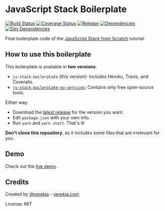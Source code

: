 # JavaScript Stack Boilerplate

[![Build Status](https://img.shields.io/travis/verekia/js-stack-boilerplate.svg?style=flat-square)](https://travis-ci.org/verekia/js-stack-boilerplate)
[![Coverage Status](https://img.shields.io/coveralls/jekyll/jekyll.svg?style=flat-square)](https://coveralls.io/github/verekia/js-stack-boilerplate?branch=master)
[![Release](https://img.shields.io/github/release/verekia/js-stack-boilerplate.svg?style=flat-square)](https://github.com/verekia/js-stack-boilerplate/releases)
[![Dependencies](https://img.shields.io/david/verekia/js-stack-boilerplate.svg?style=flat-square)](https://david-dm.org/verekia/js-stack-boilerplate)
[![Dev Dependencies](https://img.shields.io/david/dev/strongloop/express.svg?style=flat-square)](https://david-dm.org/verekia/js-stack-boilerplate?type=dev)

Final boilerplate code of the [JavaScript Stack from Scratch](https://github.com/verekia/js-stack-from-scratch) tutorial.

## How to use this boilerplate

This boilerplate is available in **two versions**:

- `js-stack-boilerplate` (this version): Includes Heroku, Travis, and Coveralls.
- [`js-stack-boilerplate-no-services`](https://github.com/verekia/js-stack-boilerplate/tree/master-no-services): Contains only free open-source tools.

Either way:

- Download the [latest release](https://github.com/verekia/js-stack-boilerplate/releases) for the version you want.
- Edit `package.json` with your own info.
- Run `yarn` and `yarn start`. That's it!

**Don't clone this repository**, as it includes some files that are irrelevant for you.

## Demo

Check out the [live demo](https://js-stack.herokuapp.com/).

## Credits

Created by [@verekia](https://twitter.com/verekia) – [verekia.com](http://verekia.com/).

License: MIT

<!-- Test 1 -->
